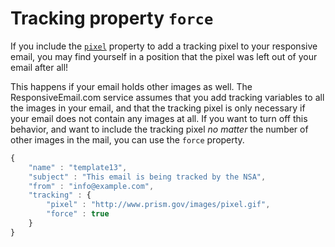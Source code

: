 # Tracking property `force`

If you include the [`pixel`](json/property-pixel)
property to add a tracking pixel to your responsive email, you may find
yourself in a position that the pixel was left out of your email after all!

This happens if your email holds other images as well. The ResponsiveEmail.com 
service assumes that you add tracking variables to all the images in your email, 
and that the tracking pixel is only necessary if your email does not contain any 
images at all. If you want to turn off this behavior, and want to include the 
tracking pixel _no matter_ the number of other images in the mail, you can use 
the `force` property.

```javascript
{
    "name" : "template13",
    "subject" : "This email is being tracked by the NSA",
    "from" : "info@example.com",
    "tracking" : {
        "pixel" : "http://www.prism.gov/images/pixel.gif",
        "force" : true
    }
}
```
